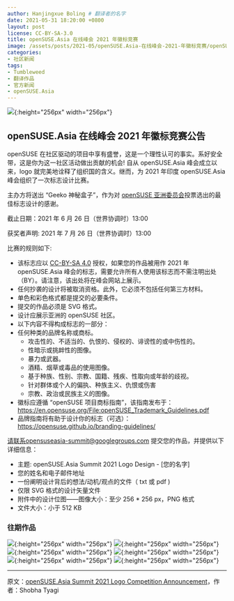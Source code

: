 ```yaml
---
author: Hanjingxue Boling # 翻译者的名字
date: 2021-05-31 18:20:00 +0800
layout: post
license: CC-BY-SA-3.0
title: openSUSE.Asia 在线峰会 2021 年徽标竞赛
image: /assets/posts/2021-05/openSUSE.Asia-在线峰会-2021-年徽标竞赛/openSUSE.Asia 在线峰会 2021 年徽标竞赛.png
categories:
- 社区新闻
tags:
- Tumbleweed
- 翻译作品
- 官方新闻
- openSUSE.Asia
---
```


![](/assets/posts/2021-05/openSUSE.Asia-在线峰会-2021-年徽标竞赛/photo_2021-05-31_19-04-21.jpg){:height="256px" width="256px"}

## openSUSE.Asia 在线峰会 2021 年徽标竞赛公告

openSUSE 在社区驱动的项目中享有盛誉，这是一个理性认可的事实。系好安全带，这是你为这一社区活动做出贡献的机会! 自从 openSUSE.Asia 峰会成立以来，logo 就完美地诠释了组织国的含义。继而，为 2021 年印度 openSUSE.Asia 峰会组织了一次标志设计比赛。

主办方将送出 “Geeko 神秘盒子”，作为对 [openSUSE 亚洲委员会](https://en.opensuse.org/openSUSE:Asia_Organization_Committee)投票选出的最佳标志设计的感谢。

截止日期：2021 年 6 月 26 日（世界协调时）13:00

获奖者声明: 2021 年 7 月 26 日（世界协调时）13:00

比赛的规则如下:

* 该标志应以 [CC-BY-SA 4.0](https://creativecommons.org/licenses/by-sa/4.0/) 授权，如果您的作品被用作 2021 年 openSUSE.Asia 峰会的标志，需要允许所有人使用该标志而不需注明出处（BY）。请注意，该出处将在峰会网站上展示。
* 任何抄袭的设计将被取消资格。此外，它必须不包括任何第三方材料。
* 单色和彩色格式都是提交的必要条件。
* 提交的作品必须是 SVG 格式。
* 设计应展示亚洲的 openSUSE 社区。
* 以下内容不得构成标志的一部分：
* 任何种类的品牌名称或商标。
  - 攻击性的、不适当的、仇恨的、侵权的、诽谤性的或中伤性的。
  - 性暗示或挑衅性的图像。
  - 暴力或武器。
  - 酒精、烟草或毒品的使用图像。
  - 基于种族、性别、宗教、国籍、残疾、性取向或年龄的歧视。
  - 针对群体或个人的偏执、种族主义、仇恨或伤害
  - 宗教、政治或民族主义的图像。
* 徽标应遵循 “openSUSE 项目商标指南”，该指南发布于： https://en.opensuse.org/File:openSUSE_Trademark_Guidelines.pdf
* 品牌指南将有助于设计你的标志（可选）： https://opensuse.github.io/branding-guidelines/

请联系opensuseasia-summit@googlegroups.com 提交您的作品，并提供以下详细信息：

*  主题: openSUSE.Asia Summit 2021 Logo Design -  [您的名字]
*  您的姓名和电子邮件地址
*  一份阐明设计背后的想法/动机/观点的文件（ txt 或 pdf )
*  仅限 SVG 格式的设计矢量文件
*  附件中的设计位图——图像大小：至少 256 * 256 px，PNG 格式
*  文件大小：小于 512 KB

### 往期作品


![](/assets/posts/2021-05/openSUSE.Asia-在线峰会-2021-年徽标竞赛/photo_2021-05-31_19-05-06.jpg){:height="256px" width="256px"}
![](/assets/posts/2021-05/openSUSE.Asia-在线峰会-2021-年徽标竞赛/photo_2021-05-31_19-05-10.jpg){:height="256px" width="256px"}
![](/assets/posts/2021-05/openSUSE.Asia-在线峰会-2021-年徽标竞赛/photo_2021-05-31_19-05-13.jpg){:height="256px" width="256px"}
![](/assets/posts/2021-05/openSUSE.Asia-在线峰会-2021-年徽标竞赛/photo_2021-05-31_19-05-16.jpg){:height="256px" width="256px"}
![](/assets/posts/2021-05/openSUSE.Asia-在线峰会-2021-年徽标竞赛/photo_2021-05-31_19-05-19.jpg){:height="256px" width="256px"}
![](/assets/posts/2021-05/openSUSE.Asia-在线峰会-2021-年徽标竞赛/photo_2021-05-31_19-05-22.jpg){:height="256px" width="256px"}

------

原文：[openSUSE.Asia Summit 2021 Logo Competition Announcement](https://news.opensuse.org/2021/05/31/osa-logo-competition-announcement/)，作者：Shobha Tyagi

<!--在上面写上原文来源与作者-->


